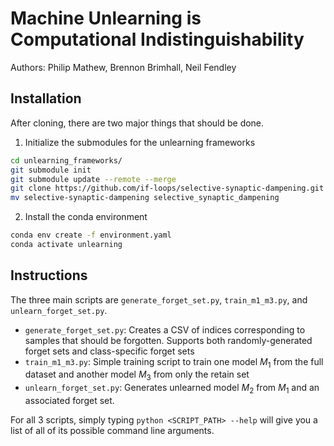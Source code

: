 # Machine Unlearning is Computational Indistinguishability
Authors: Philip Mathew, Brennon Brimhall, Neil Fendley

## Installation
After cloning, there are two major things that should be done.

1) Initialize the submodules for the unlearning frameworks
```bash
cd unlearning_frameworks/
git submodule init
git submodule update --remote --merge
git clone https://github.com/if-loops/selective-synaptic-dampening.git
mv selective-synaptic-dampening selective_synaptic_dampening
```

2) Install the conda environment
```bash
conda env create -f environment.yaml
conda activate unlearning
```

## Instructions
The three main scripts are `generate_forget_set.py`, `train_m1_m3.py`, and `unlearn_forget_set.py`.
- `generate_forget_set.py`: Creates a CSV of indices corresponding to samples that should be forgotten. Supports both randomly-generated forget sets and class-specific forget sets
- `train_m1_m3.py`: Simple training script to train one model $M_1$ from the full dataset and another model $M_3$ from only the retain set
- `unlearn_forget_set.py`: Generates unlearned model $M_2$ from $M_1$ and an associated forget set. 

For all 3 scripts, simply typing `python <SCRIPT_PATH> --help` will give you a list of all of its possible command line arguments.

